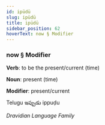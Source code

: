 ```yaml
---
id: ipüdü
slug: ipüdü
title: ipüdü
sidebar_position: 62
hoverText: now § Modifier
---
```


### now § Modifier

**Verb**: to be the present/current (time)

**Noun**: present (time)

**Modifier**: present/current

Telugu ఇప్పుడు ippuḍu 

*Dravidian Language Family*